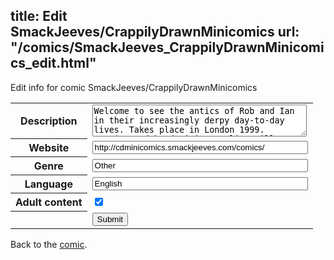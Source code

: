 title: Edit SmackJeeves/CrappilyDrawnMinicomics
url: "/comics/SmackJeeves_CrappilyDrawnMinicomics_edit.html"
---
Edit info for comic SmackJeeves/CrappilyDrawnMinicomics

<form name="comic" action="http://gaepostmail.appspot.com/comic/" method="post">
<table class="comicinfo">
<tr>
<th>Description</th><td><textarea name="description" cols="40" rows="3">Welcome to see the antics of Rob and Ian in their increasingly derpy day-to-day lives. Takes place in London 1999. Drawing and handwriting quality will range from semi-good to utterly crappy. Enjoy :)</textarea></td>
</tr>
<tr>
<th>Website</th><td><input type="text" name="url" value="http://cdminicomics.smackjeeves.com/comics/" size="40"/></td>
</tr>
<tr>
<th>Genre</th><td><input type="text" name="genre" value="Other" size="40"/></td>
</tr>
<tr>
<th>Language</th><td><input type="text" name="language" value="English" size="40"/></td>
</tr>
<tr>
<th>Adult content</th><td><input type="checkbox" name="adult" value="adult" checked="checked"/></td>
</tr>
<tr>
<th></th><td>
<input type="hidden" name="comic" value="SmackJeeves_CrappilyDrawnMinicomics" />
<input type="submit" name="submit" value="Submit" />
</td>
</tr>
</table>
</form>

Back to the [comic](SmackJeeves_CrappilyDrawnMinicomics.html).
